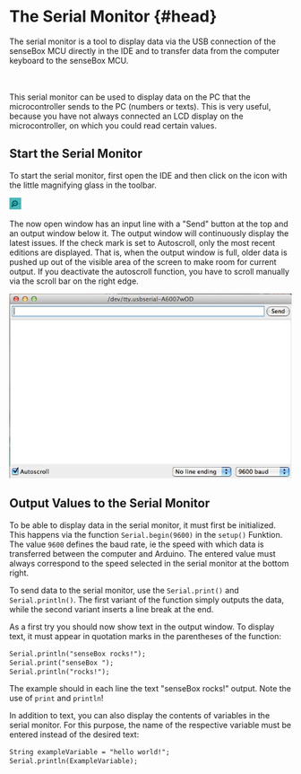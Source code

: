 # The Serial Monitor {#head}

<div class="description">The serial monitor is a tool to display data via the USB connection of the senseBox MCU directly in the IDE and to transfer data from the computer keyboard to the senseBox MCU.
</div>
<div class="line">
    <br>
    <br>
</div>



This serial monitor can be used to display data on the PC that the microcontroller sends to the PC (numbers or texts). This is very useful, because you have not always connected an LCD display on the microcontroller, on which you could read certain values.


## Start the Serial Monitor

To start the serial monitor, first open the IDE and then click on the icon with the little magnifying glass in the toolbar.


![magnifer-symbol](../pictures/grundlagen/arduino_magnifying_glass.png)

The now open window has an input line with a "Send" button at the top and an output window below it. The output window will continuously display the latest issues. If the check mark is set to Autoscroll, only the most recent editions are displayed. That is, when the output window is full, older data is pushed up out of the visible area of the screen to make room for current output. If you deactivate the autoscroll function, you have to scroll manually via the scroll bar on the right edge.

![serial monitor](../pictures/grundlagen/arduino_serial_monitor_mac.jpg)

## Output Values to the Serial Monitor
To be able to display data in the serial monitor, it must first be initialized. This happens via the function  `Serial.begin(9600)` in the `setup()` Funktion.
The value `9600` defines the baud rate, ie the speed with which data is transferred between the computer and Arduino. The entered value must always correspond to the speed selected in the serial monitor at the bottom right.


To send data to the serial monitor, use the `Serial.print()` and `Serial.println()`.
The first variant of the function simply outputs the data, while the second variant inserts a line break at the end.



As a first try you should now show text in the output window. To display text, it must appear in quotation marks in the parentheses of the function:

```arduino
Serial.println("senseBox rocks!");
Serial.print("senseBox ");
Serial.println("rocks!");
```

The example should in each line the text "senseBox rocks!" output. Note the use of  `print` and `println`!

In addition to text, you can also display the contents of variables in the serial monitor. For this purpose, the name of the respective variable must be entered instead of the desired text:

```arduino
String exampleVariable = "hello world!";
Serial.println(ExampleVariable);
```
